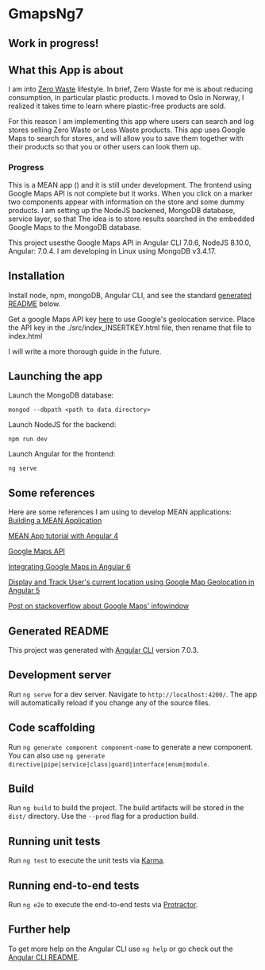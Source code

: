 # GmapsNg7

## **Work in progress!**

## What this App is about

I am into [Zero Waste](https://www.goingzerowaste.com/zero-waste-1/) lifestyle. In brief, Zero Waste for me is about reducing consumption, in particular plastic products. 
I moved to Oslo in Norway, I realized it takes time to learn where plastic-free products are sold. 

For this reason I am implementing this app where users can search and log stores selling Zero Waste or Less Waste products. This app uses Google Maps to search for stores, and will allow you to save them together with their products so that you or other users can look them up. 

### Progress 

This is a MEAN app () and it is still under development. The frontend using Google Maps API is not complete but it works. When you click on a marker two components appear with information on the store and some dummy products. I am setting up the NodeJS backened, MongoDB database, service layer, so that The idea is to store results searched in the embedded Google Maps to the MongoDB database.  

This project usesthe Google Maps API in Angular CLI 7.0.6, NodeJS 8.10.0, Angular: 7.0.4. I am developing in Linux using MongoDB v3.4.17. 

## Installation

Install node, npm, mongoDB, Angular CLI, and see the standard [generated README](#Generated-README) below. 

Get a google Maps API key [here](https://developers.google.com/maps/documentation/javascript/get-api-key) to use Google's geolocation service. Place the API key in the ./src/index_INSERTKEY.html file, then rename that file to index.html

I will write a more thorough guide in the future. 

## Launching the app

Launch the MongoDB database:

```mongod --dbpath <path to data directory>```

Launch NodeJS for the backend:

```npm run dev```

Launch Angular for the frontend:

```ng serve```

## Some references

Here are some references I am using to develop MEAN applications: 
[Building a MEAN Application](https://navakos.slab.com/public/building-a-mean-application-c9369d11?utm_source=mybridge&utm_medium=blog&utm_campaign=read_more#step-nine-adding-the-gitignore)

[MEAN App tutorial with Angular 4](https://medium.com/netscape/mean-app-tutorial-with-angular-4-part-1-18691663ea96)

[Google Maps API](https://developers.google.com/maps/documentation)

[Integrating Google Maps in Angular 6](https://medium.com/@balramchavan/integrating-google-maps-in-angular-5-ca5f68009f29)

[Display and Track User's current location using Google Map Geolocation in Angular 5](https://medium.com/@balramchavan/display-and-track-users-current-location-using-google-map-geolocation-in-angular-5-c259ec801d58)

[Post on stackoverflow about Google Maps' infowindow](https://stackoverflow.com/a/31496676/3592827)



## Generated README

This project was generated with [Angular CLI](https://github.com/angular/angular-cli) version 7.0.3.

## Development server

Run `ng serve` for a dev server. Navigate to `http://localhost:4200/`. The app will automatically reload if you change any of the source files.

## Code scaffolding

Run `ng generate component component-name` to generate a new component. You can also use `ng generate directive|pipe|service|class|guard|interface|enum|module`.

## Build

Run `ng build` to build the project. The build artifacts will be stored in the `dist/` directory. Use the `--prod` flag for a production build.

## Running unit tests

Run `ng test` to execute the unit tests via [Karma](https://karma-runner.github.io).

## Running end-to-end tests

Run `ng e2e` to execute the end-to-end tests via [Protractor](http://www.protractortest.org/).

## Further help

To get more help on the Angular CLI use `ng help` or go check out the [Angular CLI README](https://github.com/angular/angular-cli/blob/master/README.md).